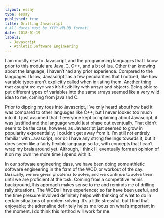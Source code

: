 ```yaml
---
layout: essay
type: essay
published: true
title: Drilling Javascript
# All dates must be YYYY-MM-DD format!
date: 2018-01-19
labels:
  - Javascript
  - Athletic Software Engineering
---
```


I am mostly new to Javascript, and the programming languages that I know prior to this module are Java, C, C++, and a bit of lua. Other than knowing about the language, I haven’t had any prior experience. Compared to the languages I know, Javascript has a few peculiarities that I noticed, like how variable types aren’t explicitly called when initiating them. Another thing that caught me eye was it’s flexibility with arrays and objects. Being able to put different types of variables into the same arrays seemed like a very wild idea to me, coming from java and C. 
  
Prior to dipping my toes into Javascript, I’ve only heard about how bad it was compared to other languages like C++, but I never looked too much into it. I just assumed that if everyone kept complaining about Javascript, it was justified and the language would just phase out eventually. That didn’t seem to be the case, however, as Javascript just seemed to grow in popularity exponentially; I couldn’t get away from it. I’m still not entirely familiar with Javascript, nor do I have any strong feelings towards it, but it does seem like a fairly flexible language so far, with concepts that I can’t wrap my brain around yet. Although, I think I’ll eventually form an opinion of it on my own the more time I spend with it. 

In our software engineering class, we have been doing some athletic software engineering in the form of the WOD, or workout of the day. Basically, we are given problems to solve, and we continue to solve them until we are proficient at the task. Coming from a competitive tennis background, this approach makes sense to me and reminds me of drilling rally situations. The WODs I have experienced so far have been useful, and the time pressure involved definitely helps with thinking of what to do in certain situations of problem solving. It’s a little stressful, but I find that enjoyable; the adrenaline definitely helps me focus on what’s important in the moment. I do think this method will work for me. 

